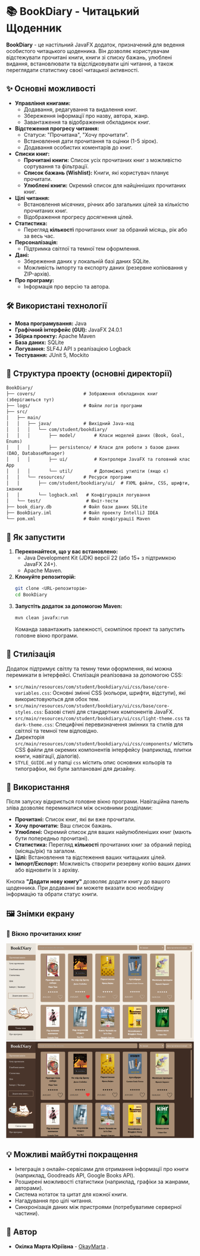 # 📚 BookDiary - Читацький Щоденник

**BookDiary** - це настільний JavaFX додаток, призначений для ведення особистого читацького щоденника. Він дозволяє користувачам відстежувати прочитані книги, книги зі списку бажань, улюблені видання, встановлювати та відслідковувати цілі читання, а також переглядати статистику своєї читацької активності.

## ✨ Основні можливості

*   **Управління книгами:**
    *   Додавання, редагування та видалення книг.
    *   Збереження інформації про назву, автора, жанр.
    *   Завантаження та відображення обкладинок книг.
*   **Відстеження прогресу читання:**
    *   Статуси: "Прочитана", "Хочу прочитати".
    *   Встановлення дати прочитання та оцінки (1-5 зірок).
    *   Додавання особистих коментарів до книг.
*   **Списки книг:**
    *   **Прочитані книги:** Список усіх прочитаних книг з можливістю сортування та фільтрації.
    *   **Список бажань (Wishlist):** Книги, які користувач планує прочитати.
    *   **Улюблені книги:** Окремий список для найцінніших прочитаних книг.
*   **Цілі читання:**
    *   Встановлення місячних, річних або загальних цілей за кількістю прочитаних книг.
    *   Відображення прогресу досягнення цілей.
*   **Статистика:**
    *   Перегляд **кількості** прочитаних книг за обраний місяць, рік або за весь час.
*   **Персоналізація:**
    *   Підтримка світлої та темної тем оформлення.
*   **Дані:**
    *   Збереження даних у локальній базі даних SQLite.
    *   Можливість імпорту та експорту даних (резервне копіювання у ZIP-архів).
*   **Про програму:**
    *   Інформація про версію та автора.

## 🛠️ Використані технології

*   **Мова програмування:** Java
*   **Графічний інтерфейс (GUI):** JavaFX 24.0.1
*   **Збірка проекту:** Apache Maven
*   **База даних:** SQLite
*   **Логування:** SLF4J API з реалізацією Logback
*   **Тестування:** JUnit 5, Mockito

## 📂 Структура проекту (основні директорії)

```
BookDiary/
├── covers/                  # Зображення обкладинок книг (зберігаються тут)
├── logs/                    # Файли логів програми
├── src/
│   ├── main/
│   │   ├── java/            # Вихідний Java-код
│   │   │   └── com/student/bookdiary/
│   │   │       ├── model/       # Класи моделей даних (Book, Goal, Enums)
│   │   │       ├── persistence/ # Класи для роботи з базою даних (DAO, DatabaseManager)
│   │   │       ├── ui/          # Контролери JavaFX та головний клас App
│   │   │       └── util/        # Допоміжні утиліти (якщо є)
│   │   └── resources/       # Ресурси програми
│   │       ├── com/student/bookdiary/ui/  # FXML файли, CSS, шрифти, іконки
│   │       └── logback.xml   # Конфігурація логування
│   └── test/                 # Юніт-тести
├── book_diary.db            # Файл бази даних SQLite
├── BookDiary.iml            # Файл проекту IntelliJ IDEA
└── pom.xml                  # Файл конфігурації Maven
```


## 🚀 Як запустити

1.  **Переконайтеся, що у вас встановлено:**
    *   Java Development Kit (JDK) версії 22 (або 15+ з підтримкою JavaFX 24+).
    *   Apache Maven.
2.  **Клонуйте репозиторій:**
    ```bash
    git clone <URL-репозиторію>
    cd BookDiary
    ```
3.  **Запустіть додаток за допомогою Maven:**
    ```bash
    mvn clean javafx:run
    ```
    Команда завантажить залежності, скомпілює проект та запустить головне вікно програми.

## 🎨 Стилізація

Додаток підтримує світлу та темну теми оформлення, які можна перемикати в інтерфейсі. Стилізація реалізована за допомогою CSS:
*   `src/main/resources/com/student/bookdiary/ui/css/base/core-variables.css`: Основні змінні CSS (кольори, шрифти, відступи), які використовуються для обох тем.
*   `src/main/resources/com/student/bookdiary/ui/css/base/core-styles.css`: Базові стилі для стандартних компонентів JavaFX.
*   `src/main/resources/com/student/bookdiary/ui/css/light-theme.css` та `dark-theme.css`: Специфічні перевизначення змінних та стилів для світлої та темної тем відповідно.
*   Директорія `src/main/resources/com/student/bookdiary/ui/css/components/` містить CSS файли для окремих компонентів інтерфейсу (наприклад, плитки книги, навігації, діалогів).
*   `STYLE_GUIDE.md` у папці `css` містить опис основних кольорів та типографіки, які були заплановані для дизайну.

## 📖 Використання

Після запуску відкриється головне вікно програми. Навігаційна панель зліва дозволяє перемикатися між основними розділами:
*   **Прочитані:** Список книг, які ви вже прочитали.
*   **Хочу прочитати:** Ваш список бажань.
*   **Улюблені:** Окремий список для ваших найулюбленіших книг (мають бути попередньо прочитані).
*   **Статистика:** Перегляд **кількості** прочитаних книг за обраний період (місяць/рік) та загалом.
*   **Цілі:** Встановлення та відстеження ваших читацьких цілей.
*   **Імпорт/Експорт:** Можливість створити резервну копію ваших даних або відновити їх з архіву.

Кнопка **"Додати нову книгу"** дозволяє додати книгу до вашого щоденника. При додаванні ви можете вказати всю необхідну інформацію та обрати статус книги.

## 🖼️ Знімки екрану

### 📘 Вікно прочитаних книг
![Вікно прочитаних книг світла тема](screenshots/read_books_light.png)
![Вікно прочитаних книг темна тема](screenshots/read_books_dark.png)

## 💡 Можливі майбутні покращення

*   Інтеграція з онлайн-сервісами для отримання інформації про книги (наприклад, Goodreads API, Google Books API).
*   Розширені можливості статистики (наприклад, графіки за жанрами, авторами).
*   Система нотаток та цитат для кожної книги.
*   Нагадування про цілі читання.
*   Синхронізація даних між пристроями (потребуватиме серверної частини).

## 👤 Автор

*   **Окілка Марта Юріївна** - [OkayMarta](https://github.com/OkayMarta) .